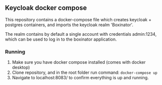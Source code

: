 ## Keycloak docker compose

This repository contains a docker-compose file which creates keycloak + postgres containers, and imports the keycloak realm 'Boxinator'.

The realm contains by default a single account with credentials admin:1234, which can be used to log in to the boxinator application.

### Running

1. Make sure you have docker compose installed (comes with docker desktop)
2. Clone repository, and in the root folder run command:
   `docker-compose up`
3. Navigate to localhost:8083/ to confirm everything is up and running.

